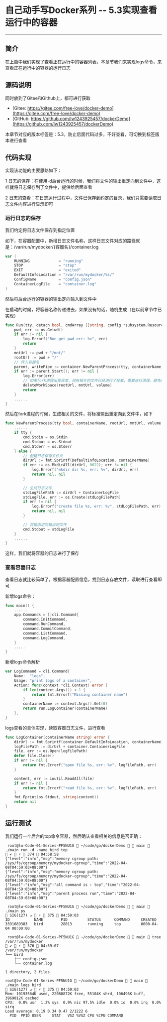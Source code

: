 # 自己动手写Docker系列 -- 5.3实现查看运行中的容器
***

## 简介
在上篇中我们实现了查看正在运行中的容器列表，本章节我们来实现logs命令，来查看正在运行中的容器的运行日志

## 源码说明
同时放到了Gitee和Github上，都可进行获取

- [Gitee: https://gitee.com/free-love/docker-demo](https://gitee.com/free-love/docker-demo)
- [GitHub: https://github.com/lw1243925457/dockerDemo](https://github.com/lw1243925457/dockerDemo)

本章节对应的版本标签是：5.3，防止后面代码过多，不好查看，可切换到标签版本进行查看

## 代码实现
实现该功能的主要思路如下：

1 日志的保存：在使用-d后台运行的时候，我们将文件的输出重定向到文件中，这样就将日志保存到了文件中，提供给后面查看

2 日志的查看：在日志运行过程中，文件已保存到约定的目录，我们只需要读取日志文件内容进行显示即可

### 运行日志的保存
我们约定将日志文件保存到指定位置

如下，在容器配置中，新增日志文件名称，这样日志文件对应的路径就是：/var/run/mydocker/{容器名}/container.log

```go
var (
	RUNNING             = "running"
	STOP                = "stop"
	EXIT                = "exited"
	DefaultInfoLocation = "/var/run/mydocker/%s/"
	ConfigName          = "config.json"
	ContainerLogFile    = "container.log"
)
```

然后将后台运行的容器的输出定向输入到文件中

在启动的时候，将容器名称传递进去，如果没有的话，随机生成（在以前章节中已实现）

```go
func Run(tty, detach bool, cmdArray []string, config *subsystem.ResourceConfig, volume, containerName string) {
	pwd, err := os.Getwd()
	if err != nil {
		log.Errorf("Run get pwd err: %v", err)
		return
	}
	mntUrl := pwd + "/mnt/"
	rootUrl := pwd + "/"
	// 传入容器名
	parent, writePipe := container.NewParentProcess(tty, containerName, rootUrl, mntUrl, volume)
	if err := parent.Start(); err != nil {
		log.Error(err)
		// 如果fork进程出现异常，但有相关的文件已经进行了挂载，需要进行清理，避免后面运行报错时，需要手工清理
		deleteWorkSpace(rootUrl, mntUrl, volume)
		return
	}
	......
}
```

然后在fork进程的时候，生成相关的文件，将标准输出重定向到文件中，如下

```go
func NewParentProcess(tty bool, containerName, rootUrl, mntUrl, volume string) (*exec.Cmd, *os.File) {
	......
	if tty {
		cmd.Stdin = os.Stdin
		cmd.Stdout = os.Stdout
		cmd.Stderr = os.Stderr
	} else {
		// 创建日志保存文件夹
		dirUrl := fmt.Sprintf(DefaultInfoLocation, containerName)
		if err := os.MkdirAll(dirUrl, 0622); err != nil {
			log.Errorf("mkdir dir %s, err: %v", dirUrl, err)
			return nil, nil
		}

		// 生成日志文件
		stdLogFilePath := dirUrl + ContainerLogFile
		stdLogFile, err := os.Create(stdLogFilePath)
		if err != nil {
			log.Errorf("create file %s, err: %v", stdLogFilePath, err)
			return nil, nil
		}

		// 将输出定向输出到文件
		cmd.Stdout = stdLogFile
	}
	......
}
```

这样，我们就将容器的日志进行了保存

### 查看容器日志
查看日志就比较简单了，根据容器配置信息，找到日志存放文件，读取进行查看即可

新增logs命令：

```go
func main() {
	......
	app.Commands = []cli.Command{
		command.InitCommand,
		command.RunCommand,
		command.CommitCommand,
		command.ListCommand,
		command.LogCommand,
	}
	.....
}
```

新增logs命令解析

```go
var LogCommand = cli.Command{
	Name:  "logs",
	Usage: "print logs of a container",
	Action: func(context *cli.Context) error {
		if len(context.Args()) < 1 {
			return fmt.Errorf("Missing container name")
		}
		containerName := context.Args().Get(0)
		return run.LogContainer(containerName)
	},
}
```

logs查看的具体实现，读取容器日志文件，进行查看

```go
func LogContainer(containerName string) error {
	dirUrl := fmt.Sprintf(container.DefaultInfoLocation, containerName)
	logFilePath := dirUrl + container.ContainerLogFile
	file, err := os.Open(logFilePath)
	defer file.Close()
	if err != nil {
		return fmt.Errorf("open file %s, err: %v", logFilePath, err)
	}

	content, err := ioutil.ReadAll(file)
	if err != nil {
		return fmt.Errorf("read file %s, err: %v", logFilePath, err)
	}
	fmt.Fprint(os.Stdout, string(content))
	return nil
}
```

## 运行测试
我们运行一个后台的top命令容器，然后确认查看相关的信息是否正确：

```shell
 root@lw-Code-01-Series-PF5NU1G  ~/code/go/dockerDemo   main  ./main run -d -name bird top                                                                                          ✔  ⚡  374  04:58:58
{"level":"info","msg":"memory cgroup path: /sys/fs/cgroup/memory/mydocker-cgroup","time":"2022-04-08T04:59:03+08:00"}
{"level":"info","msg":"memory cgroup path: /sys/fs/cgroup/memory/mydocker-cgroup","time":"2022-04-08T04:59:03+08:00"}
{"level":"info","msg":"all command is : top","time":"2022-04-08T04:59:03+08:00"}
{"level":"info","msg":"parent process run","time":"2022-04-08T04:59:03+08:00"}

 root@lw-Code-01-Series-PF5NU1G  ~/code/go/dockerDemo   main  ./main ps                                                                                                    SIG(127) ↵  ⚡  375  04:59:03
ID           NAME        PID         STATUS      COMMAND     CREATED
3391689383   bird        28013       running     top         8000-04-04 00:00:00

 root@lw-Code-01-Series-PF5NU1G  ~/code/go/dockerDemo   main  tree /var/run/mydocker                                                                                                ✔  ⚡  376  04:59:07
/var/run/mydocker
└── bird
    ├── config.json
    └── container.log

1 directory, 2 files

root@lw-Code-01-Series-PF5NU1G  ~/code/go/dockerDemo   main  ./main logs bird                                                                                                SIG(127) ↵  ⚡  375  04:59:03
Mem: 10193564K used, 22080872K free, 55104K shrd, 106496K buff, 3969012K cached
CPU:  0.0% usr  1.3% sys  0.9% nic 97.5% idle  0.0% io  0.0% irq  0.0% sirq
Load average: 0.19 0.34 0.47 2/1222 6
  PID  PPID USER     STAT   VSZ %VSZ CPU %CPU COMMAND
```
